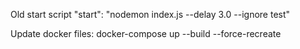 Old start script
"start": "nodemon index.js --delay 3.0 --ignore test"

Update docker files:
docker-compose up --build --force-recreate

